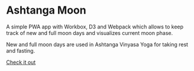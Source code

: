 Ashtanga Moon
====

A simple PWA app with Workbox, D3 and Webpack which allows to keep track of new and full moon days and visualizes current moon phase.

New and full moon days are used in Ashtanga Vinyasa Yoga for taking rest and fasting.

[Check it out](https://ashtangamoon.org)
